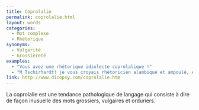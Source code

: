 ```yaml
---
title: Coprolalie
permalink: coprolalie.html
layout: words
categories:
  - Mot complexe
  - Rhétorique
synonyms:
  - Vulgarité
  - Grossièreté
examples:
  - "Vous avez une rhétorique idiolecte coprolalique !"
  - "M Tschirhardt! je vous croyais rhétoricien alambiqué et ampoulé, et il me semble pourtant que je viens d'ouïr une coprolalie venant de votre coté..."
link: http://www.dicopsy.com/coprolalie.htm
---
```


La coprolalie est une tendance pathologique de langage qui consiste à dire de façon inusuelle des mots grossiers, vulgaires et orduriers.

